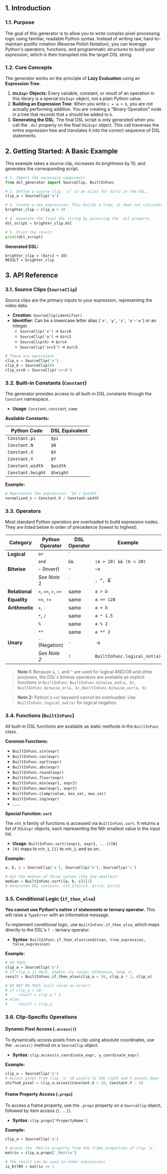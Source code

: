 ## 1. Introduction

### 1.1. Purpose

The goal of this generator is to allow you to write complex pixel-processing logic using familiar, readable Python syntax. Instead of writing raw, hard-to-maintain postfix notation (Reverse Polish Notation), you can leverage Python's operators, functions, and programmatic structures to build your expression, which is then transpiled into the target DSL string.

### 1.2. Core Concepts

The generator works on the principle of **Lazy Evaluation** using an **Expression Tree**.

1.  **`DSLExpr` Objects**: Every variable, constant, or result of an operation in this library is a special `DSLExpr` object, not a plain Python value.
2.  **Building an Expression Tree**: When you write `c = a + b`, you are not actually performing addition. You are creating a "Binary Operation" node in a tree that records that `a` should be added to `b`.
3.  **Generating the DSL**: The final DSL script is only generated when you call the `.dsl` property on the final `DSLExpr` object. This call traverses the entire expression tree and translates it into the correct sequence of DSL statements.

## 2. Getting Started: A Basic Example

This example takes a source clip, increases its brightness by 10, and generates the corresponding script.

```python
# 1. Import the necessary components
from dsl_generator import SourceClip, BuiltInFunc

# 2. Define a source clip. 'a' is an alias for $src3 in the DSL.
clip_a = SourceClip('a')

# 3. Create a new expression. This builds a tree, it does not calculate anything.
brighter_clip = clip_a + 10

# 4. Generate the final DSL string by accessing the .dsl property
dsl_script = brighter_clip.dsl

# 5. Print the result
print(dsl_script)
```

**Generated DSL:**

```
brighter_clip = ($src3 + 10)
RESULT = brighter_clip
```

## 3. API Reference

### 3.1. Source Clips (`SourceClip`)

Source clips are the primary inputs to your expression, representing the video data.

- **Creation**: `SourceClip(identifier)`
- **Identifier**: Can be a lowercase letter alias (`'x'`, `'y'`, `'z'`, `'a'`-`'w'`) or an integer.
  - `SourceClip('x')` -> `$src0`
  - `SourceClip('a')` -> `$src3`
  - `SourceClip(4)` -> `$src4`
  - `SourceClip('src5')` -> `$src5`

```python
# These are equivalent
clip_x = SourceClip('x')
clip_0 = SourceClip(0)
clip_src0 = SourceClip('src0')
```

### 3.2. Built-in Constants (`Constant`)

The generator provides access to all built-in DSL constants through the `Constant` namespace.

- **Usage**: `Constant.constant_name`

**Available Constants:**

| Python Code       | DSL Equivalent |
| ----------------- | -------------- |
| `Constant.pi`     | `$pi`          |
| `Constant.N`      | `$N`           |
| `Constant.X`      | `$X`           |
| `Constant.Y`      | `$Y`           |
| `Constant.width`  | `$width`       |
| `Constant.height` | `$height`      |

**Example:**

```python
# Represents the expression: `$X / $width`
normalized_x = Constant.X / Constant.width
```

### 3.3. Operators

Most standard Python operators are overloaded to build expression nodes. They are listed below in order of precedence (lowest to highest).

| Category       | Python Operator      | DSL Operator | Example                       |
| -------------- | -------------------- | ------------ | ----------------------------- |
| **Logical**    | `or`                 | `||`         | `(a > 10) || (b < 20)`        |
|                | `and`                | `&&`         | `(a > 10) && (b < 20)`        |
| **Bitwise**    | `~` (Invert)         | `~`          | `~a`                          |
|                | _See Note 1_         | `|`, `^`, `&`| `BuiltInFunc.bitwise_or(a, b)`|
| **Relational** | `<`, `<=`, `>`, `>=` | same         | `a > b`                       |
| **Equality**   | `==`, `!=`           | same         | `a == 128`                    |
| **Arithmetic** | `+`, `-`             | same         | `a + b`                       |
|                | `*`, `/`             | same         | `a * 1.5`                     |
|                | `%`                  | same         | `a % 2`                       |
|                | `**`                 | same         | `a ** 2`                      |
| **Unary**      | `-` (Negation)       | `-`          | `-a`                          |
|                | _See Note 2_         | `!`          | `BuiltInFunc.logical_not(a)`  |

> **Note 1:** Because `&`, `|`, and `^` are used for logical AND/OR and other purposes, the DSL's bitwise operators are available as explicit functions in `BuiltInFunc`:
> `BuiltInFunc.bitwise_and(a, b)`, `BuiltInFunc.bitwise_or(a, b)`, `BuiltInFunc.bitwise_xor(a, b)`

> **Note 2:** Python's `not` keyword cannot be overloaded. Use `BuiltInFunc.logical_not(a)` for logical negation.

### 3.4. Functions (`BuiltInFunc`)

All built-in DSL functions are available as static methods in the `BuiltInFunc` class.

**Common Functions:**

- `BuiltInFunc.sin(expr)`
- `BuiltInFunc.cos(expr)`
- `BuiltInFunc.sqrt(expr)`
- `BuiltInFunc.abs(expr)`
- `BuiltInFunc.round(expr)`
- `BuiltInFunc.floor(expr)`
- `BuiltInFunc.min(expr1, expr2)`
- `BuiltInFunc.max(expr1, expr2)`
- `BuiltInFunc.clamp(value, min_val, max_val)`
- `BuiltInFunc.log(expr)`
- ......

**Special Function: `sort`**

The `nth_N` family of functions is accessed via `BuiltInFunc.sort`. It returns a list of `DSLExpr` objects, each representing the Nth smallest value in the input list.

- **Usage**: `BuiltInFunc.sort([expr1, expr2, ...])[N]`
- `[0]` maps to `nth_1`, `[1]` to `nth_2`, and so on.

**Example:**

```python
a, b, c = SourceClip('a'), SourceClip('b'), SourceClip('c')

# Get the median of three values (the 2nd smallest)
median = BuiltInFunc.sort([a, b, c])[1]
# Generated DSL contains: nth_2($src3, $src4, $src5)
```

### 3.5. Conditional Logic (`if_then_else`)

**You cannot use Python's native `if` statements or ternary operator.** This will raise a `TypeError` with an informative message.

To implement conditional logic, use `BuiltInFunc.if_then_else`, which maps directly to the DSL's `? :` ternary operator.

- **Syntax**: `BuiltInFunc.if_then_else(condition, true_expression, false_expression)`

**Example:**

```python
# DO THIS:
clip_a = SourceClip('a')
# If clip_a is dark, double its value; otherwise, keep it.
result = BuiltInFunc.if_then_else(clip_a < 50, clip_a * 2, clip_a)

# DO NOT DO THIS (will raise an error):
# if clip_a < 50:
#     result = clip_a * 2
# else:
#     result = clip_a
```

### 3.6. Clip-Specific Operations

#### Dynamic Pixel Access (`.access()`)

To dynamically access pixels from a clip using absolute coordinates, use the `.access()` method on a `SourceClip` object.

- **Syntax**: `clip.access(x_coordinate_expr, y_coordinate_expr)`

**Example:**

```python
clip_a = SourceClip('a')
# Access pixel from clip 'a' 10 pixels to the right and 5 pixels down
shifted_pixel = clip_a.access(Constant.X + 10, Constant.Y - 5)
```

#### Frame Property Access (`.props`)

To access a frame property, use the `.props` property on a `SourceClip` object, followed by item access (`[...]`).

- **Syntax**: `clip.props['PropertyName']`

**Example:**

```python
clip_a = SourceClip('a')

# Access the _Matrix property from the frame properties of clip 'a'
matrix = clip_a.props['_Matrix']

# The result can be used in other expressions
is_bt709 = matrix == 1
```
